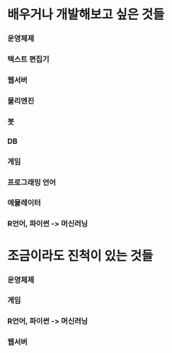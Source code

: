 # 배우거나 개발해보고 싶은 것들
### 운영체제   
### 텍스트 편집기
### 웹서버
### 물리엔진
### 봇
### DB
### 게임
### 프로그래밍 언어
### 에뮬레이터
### R언어, 파이썬 -> 머신러닝

# 조금이라도 진척이 있는 것들
### 운영체제
### 게임
### R언어, 파이썬 -> 머신러닝
### 웹서버 
